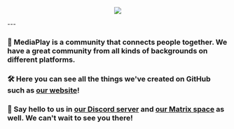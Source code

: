 <p align="center">
  <img src="https://mediaplay-discord.github.io/assets/MPD-Logo-with-Text.png">
</p>
---

### 👥 MediaPlay is a community that connects people together. We have a great community from all kinds of backgrounds on different platforms.

### 🛠️ Here you can see all the things we've created on GitHub such as [our website](https://mediaplay-discord.github.io/)!

### 👋 Say hello to us in [our Discord server](https://discord.gg/5Tdke6dsaP) and [our Matrix space](https://matrix.to/#/#mediaplay-matrix:matrix.org) as well. We can't wait to see you there!
